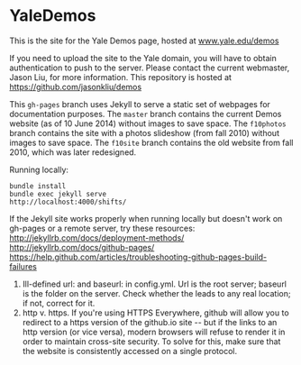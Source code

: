 YaleDemos
=========

This is the site for the Yale Demos page, hosted at www.yale.edu/demos

If you need to upload the site to the Yale domain, you will have to obtain
authentication to push to the server. Please contact the current webmaster,
Jason Liu, for more information. This repository is hosted at https://github.com/jasonkliu/demos

This `gh-pages` branch uses Jekyll to serve a static set of webpages for documentation purposes.
The `master` branch contains the current Demos website (as of 10 June 2014) without images to save space.
The `f10photos` branch contains the site with a photos slideshow (from fall 2010) without images to save space.
The `f10site` branch contains the old website from fall 2010, which was later redesigned.

Running locally:
```
bundle install  
bundle exec jekyll serve  
http://localhost:4000/shifts/  
```

If the Jekyll site works properly when running locally but doesn't work on gh-pages 
or a remote server, try these resources: 
http://jekyllrb.com/docs/deployment-methods/    
http://jekyllrb.com/docs/github-pages/   
https://help.github.com/articles/troubleshooting-github-pages-build-failures  

1. Ill-defined url: and baseurl: in config.yml. Url is the root server; baseurl is the 
folder on the server. Check whether the leads to any real location; if not, correct for it.  
2. http v. https. If you're using HTTPS Everywhere, github will allow you to redirect to a
https version of the github.io site -- but if the links to an http version (or vice versa), 
modern browsers will refuse to render it in order to maintain cross-site security. To solve 
for this, make sure that the website is consistently accessed on a single protocol.

